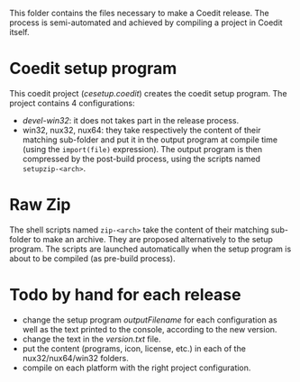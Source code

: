 This folder contains the files necessary to make a Coedit release.
The process is semi-automated and achieved by compiling a project in Coedit itself.

Coedit setup program
===

This coedit project (_cesetup.coedit_) creates the coedit setup program.
The project contains 4 configurations:

- _devel-win32_: it does not takes part in the release process. 
- win32, nux32, nux64: they take respectively the content of their matching sub-folder and put it in the output program at compile time (using the `import(file)` expression).
The output program is then compressed by the post-build process, using the scripts named `setupzip-<arch>`.

Raw Zip
===

The shell scripts named `zip-<arch>` take the content of their matching sub-folder to make an archive.
They are proposed alternatively to the setup program. The scripts are launched automatically when the setup program is about to be compiled (as pre-build process).

Todo by hand for each release
===

- change the setup program _outputFilename_ for each configuration as well as the text printed to the console, according to the new version.
- change the text in the _version.txt_ file.
- put the content (programs, icon, license, etc.) in each of the nux32/nux64/win32 folders.
- compile on each platform with the right project configuration.